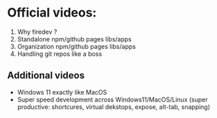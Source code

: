 # Official videos:
1. Why firedev ?
2. Standalone npm/github pages libs/apps
3. Organization npm/github pages libs/apps
3. Handling git repos like a boss

## Additional videos
- Windows 11 exactly like MacOS
- Super speed development across Windows11/MacOS/Linux 
(super productive: shortcures, virtual dekstops, expose, alt-tab, snapping)
